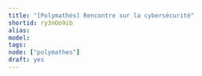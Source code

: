 ```yaml
---
title: "[Polymathès] Rencontre sur la cybersécurité"
shortid: ry3nOo9ib
alias:
model:
tags:
node: ["polymathes"]
draft: yes
---
```

